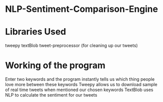 # NLP-Sentiment-Comparison-Engine

# Libraries Used
tweepy
textBlob
tweet-preprocessor (for cleaning up our tweets)

# Working of the program
Enter two keywords and the program instantly tells us which thing people love more between these keywords
Tweepy allows us to download sample of real time tweets when mentioned our chosen keywords
TextBlob uses NLP to calculate the sentiment for our tweets
